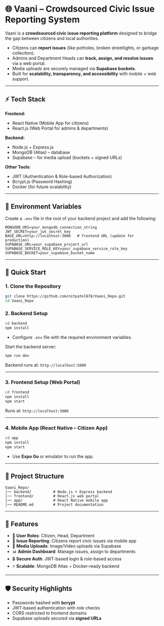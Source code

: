 # 🌐 Vaani – Crowdsourced Civic Issue Reporting System

Vaani is a **crowdsourced civic issue reporting platform** designed to bridge the gap between citizens and local authorities.

* Citizens can **report issues** (like potholes, broken streetlights, or garbage collection).
* Admins and Department Heads can **track, assign, and resolve issues** via a web portal.
* Media uploads are securely managed via **Supabase buckets**.
* Built for **scalability, transparency, and accessibility** with mobile + web support.

---

## ⚡ Tech Stack

**Frontend:**

* React Native (Mobile App for citizens)
* React.js (Web Portal for admins & departments)

**Backend:**

* Node.js + Express.js
* MongoDB (Atlas) – database
* Supabase – for media upload (buckets + signed URLs)

**Other Tools:**

* JWT (Authentication & Role-based Authorization)
* Bcrypt.js (Password Hashing)
* Docker (for future scalability)

---

## 🔑 Environment Variables

Create a `.env` file in the root of your backend project and add the following:

```env
MONGODB_URI=your_mongodb_connection_string
JWT_SECRET=your_jwt_secret_key
BASE_URL=http://localhost:3000   # frontend URL (update for production)
SUPABASE_URL=your_supabase_project_url
SUPABASE_SERVICE_ROLE_KEY=your_supabase_service_role_key
SUPABASE_BUCKET=your_supabase_bucket_name
```

---

## 🚀 Quick Start

### **1. Clone the Repository**

```bash
git clone https://github.com/nitpatel678/Vaani_Repo.git
cd Vaani_Repo
```

### **2. Backend Setup**

```bash
cd backend
npm install
```

* Configure `.env` file with the required environment variables.

Start the backend server:

```bash
npm run dev
```

Backend runs at: `http://localhost:5000`

---

### **3. Frontend Setup (Web Portal)**

```bash
cd frontend
npm install
npm start
```

Runs at: `http://localhost:3000`

---

### **4. Mobile App (React Native – Citizen App)**

```bash
cd app
npm install
npm start
```

* Use **Expo Go** or emulator to run the app.

---

## 📂 Project Structure

```
Vaani_Repo/
│── backend/          # Node.js + Express backend
│── frontend/         # React.js web portal
│── app/              # React Native mobile app
│── README.md         # Project documentation
```

---

## 📌 Features

* 👤 **User Roles**: Citizen, Head, Department
* 📝 **Issue Reporting**: Citizens report civic issues via mobile app
* 📸 **Media Uploads**: Image/Video uploads via Supabase
* 📊 **Admin Dashboard**: Manage issues, assign to departments
* 🔒 **Secure Auth**: JWT-based login & role-based access
* ⚡ **Scalable**: MongoDB Atlas + Docker-ready backend

---

## 🛡️ Security Highlights

* Passwords hashed with **bcrypt**
* JWT-based authentication with role checks
* CORS restricted to frontend domains
* Supabase uploads secured via **signed URLs**
